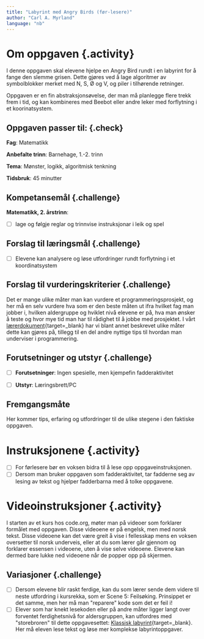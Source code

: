 ```yaml
---
title: "Labyrint med Angry Birds (før-lesere)"
author: "Carl A. Myrland" 
language: "nb"
---
```



# Om oppgaven {.activity}

I denne oppgaven skal elevene hjelpe en Angry Bird rundt i en labyrint for å fange den slemme grisen. Dette gjøres ved å lage algoritmer av symbolblokker merket med N, S, Ø og V, og piler i tilhørende retninger. 

Oppgaven er en fin abstraksjonsøvelse, der man må planlegge flere trekk frem i tid, og kan kombineres med Beebot eller andre leker med forflytning i et koorinatsystem. 

## Oppgaven passer til: {.check}

 **Fag**: Matematikk

**Anbefalte trinn**: Barnehage, 1.-2. trinn

**Tema**: Mønster, logikk, algoritmisk tenkning

**Tidsbruk**: 45 minutter

## Kompetansemål {.challenge}

**Matematikk, 2. årstrinn**:
- [ ] lage og følgje reglar og trinnvise instruksjonar i leik og spel


## Forslag til læringsmål {.challenge}

- [ ] Elevene kan analysere og løse utfordringer rundt forflytning i et koordinatsystem

## Forslag til vurderingskriterier {.challenge}

Det er mange ulike måter man kan vurdere et programmeringsprosjekt, og her må en
selv vurdere hva som er den beste måten ut ifra hvilket fag man jobber i,
hvilken aldergruppe og hviklet nivå elevene er på, hva man ønsker å teste og
hvor mye tid man har til rådighet til å jobbe med prosjektet. I vårt
[lærerdokument](https://github.com/kodeklubben/oppgaver/wiki/Hvordan-undervise-i-og-vurdere-programmering){target=_blank} har vi blant
annet beskrevet ulike måter dette kan gjøres på, tillegg til en del andre
nyttige tips til hvordan man underviser i programmering.

## Forutsetninger og utstyr {.challenge}

- [ ] **Forutsetninger**: Ingen spesielle, men kjempefin fadderaktivitet

- [ ] **Utstyr**: Læringsbrett/PC

## Fremgangsmåte

Her kommer tips, erfaring og utfordringer til de ulike stegene i den faktiske
oppgaven. 

# Instruksjonene {.activity}

- [ ] For førlesere bør en voksen bidra til å lese opp oppgaveinstruksjonen. 
- [ ] Dersom man bruker oppgaven som fadderaktivitet, tar fadderne seg av lesing av tekst og hjelper fadderbarna med å tolke oppgavene.

# Videoinstruksjoner {.activity}
I starten av et kurs hos code.org, møter man på videoer som forklarer formålet med oppgaven. Disse videoene er på engelsk, men med norsk tekst. Disse videoene kan det være greit å vise i fellesskap mens en voksen oversetter til norsk underveis, eller at du som lærer går gjennom og forklarer essensen i videoene, uten å vise selve videoene. Elevene kan dermed bare lukke ned videoene når de popper opp på skjermen. 



## Variasjoner {.challenge}

- [ ]  Dersom elevene blir raskt ferdige, kan du som lærer sende dem videre til neste utfordring i kursrekka, som er Scene 5: Feilsøking. Prinsippet er det samme, men her må man "reparere" kode som det er feil i!
- [ ] Elever som har knekt lesekoden eller på andre måter ligger langt over forventet ferdighetsnivå for aldersgruppen, kan utfordres med "storebroren" til dette oppgavesettet: [Klassisk labyrint](https://studio.code.org/hoc/1){target=_blank}. Her må eleven lese tekst og løse mer komplekse labyrintoppgaver.